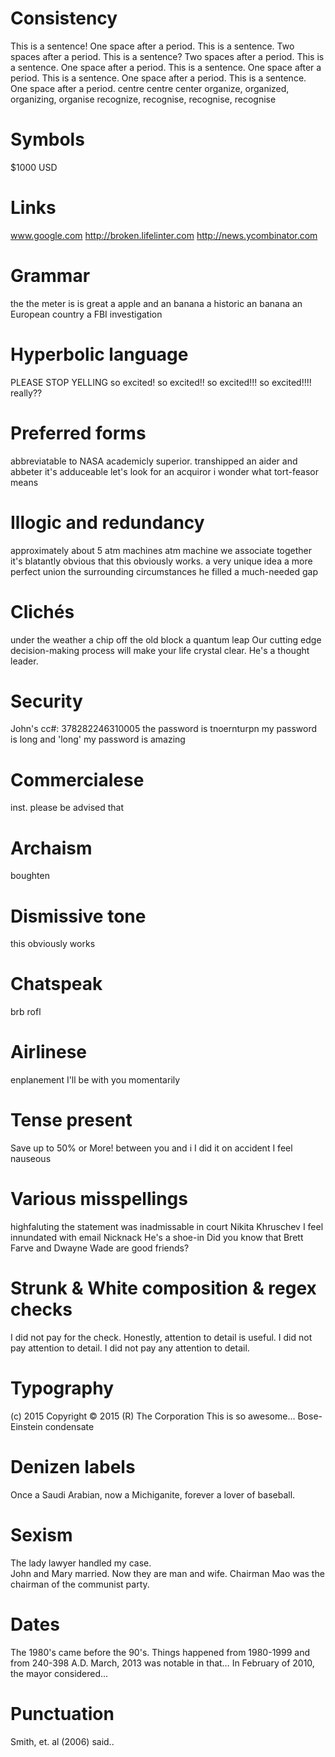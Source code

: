 # Consistency
This is a sentence! One space after a period.
This is a sentence.  Two spaces after a period. 
This is a sentence?  Two spaces after a period. 
This is a sentence. One space after a period.
This is a sentence. One space after a period.
This is a sentence. One space after a period.
This is a sentence. One space after a period.
centre centre center
organize, organized, organizing, organise
recognize, recognise, recognise, recognise

# Symbols
$1000 USD

# Links
www.google.com
http://broken.lifelinter.com
http://news.ycombinator.com

# Grammar
the the meter is is great
a apple and an banana
a historic
an banana
an European country
a FBI investigation

# Hyperbolic language
PLEASE STOP YELLING
so excited!
so excited!!
so excited!!!
so excited!!!!
really??

# Preferred forms
abbreviatable to NASA
academicly superior.
transhipped
an aider and abbeter
it's adduceable
let's look for an acquiror
i wonder what tort-feasor means

# Illogic and redundancy
approximately about 5 atm machines
atm machine
we associate together
it's blatantly obvious that this obviously works.
a very unique idea
a more perfect union
the surrounding circumstances
he filled a much-needed gap

# Clichés
under the weather
a chip off the old block
a quantum leap
Our cutting edge decision-making process will make your life crystal clear.
He's a thought leader.

# Security
John's cc#:
378282246310005
the password is tnoernturpn
my password is long and 'long'
my password is amazing

# Commercialese
inst.
please be advised that

# Archaism
boughten

# Dismissive tone
this obviously works

# Chatspeak
brb
rofl

# Airlinese
enplanement
I'll be with you momentarily

# Tense present
Save up to 50% or More!
between you and i
I did it on accident
I feel nauseous

# Various misspellings
highfaluting
the statement was inadmissable in court
Nikita Khruschev
I feel innundated with email
Nicknack
He's a shoe-in
Did you know that Brett Farve and Dwayne Wade are good friends?

# Strunk & White composition & regex checks
I did not pay for the check. Honestly, attention to detail is useful.
I did not pay attention to detail.
I did not pay any attention to detail.

# Typography
(c) 2015
Copy­right © 2015
(R) The Corporation
This is so awesome...
Bose-Einstein condensate

# Denizen labels
Once a Saudi Arabian, now a Michiganite, forever a lover of baseball.

# Sexism
The lady lawyer handled my case.  
John and Mary married. Now they are man and wife.
Chairman Mao was the chairman of the communist party. 

# Dates
The 1980's came before the 90's.
Things happened from 1980-1999 and from 240-398 A.D.
March, 2013 was notable in that…
In February of 2010, the mayor considered…

# Punctuation
Smith, et. al (2006) said..


